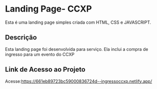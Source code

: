 # Landing Page- CCXP

Esta é uma landing page simples criada com HTML, CSS e JAVASCRIPT. 

## Descrição

Esta landing page foi desenvolvida para serviço. Ela inclui a compra de ingresso para um evento do CCXP

## Link de Acesso ao Projeto

Acesse:https://661eb89723bc59000836724d--ingressoccxp.netlify.app/
